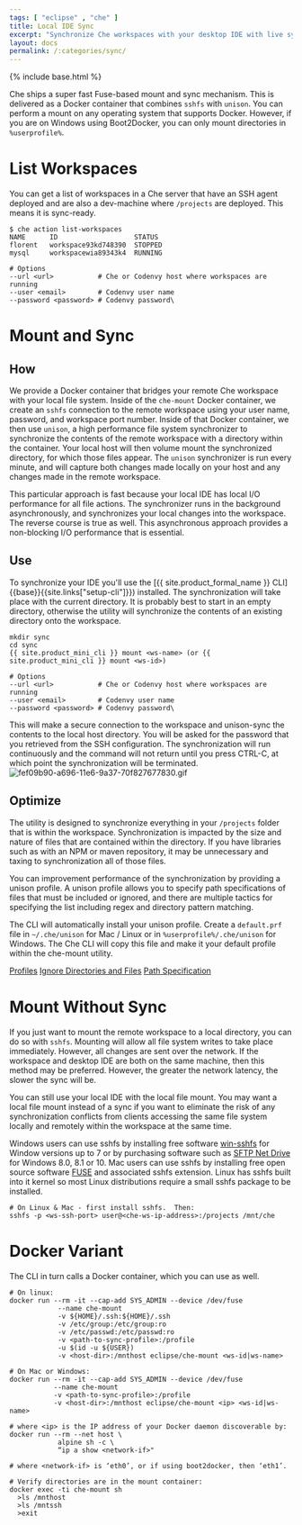 ```yaml
---
tags: [ "eclipse" , "che" ]
title: Local IDE Sync
excerpt: "Synchronize Che workspaces with your desktop IDE with live sync."
layout: docs
permalink: /:categories/sync/
---
```

{% include base.html %}

Che ships a super fast Fuse-based mount and sync mechanism. This is delivered as a Docker container that combines `sshfs` with `unison`. You can perform a mount on any operating system that supports Docker. However, if you are on Windows using Boot2Docker, you can only mount directories in `%userprofile%`.
# List Workspaces  
You can get a list of workspaces in a Che server that have an SSH agent deployed and are also a dev-machine where `/projects` are deployed. This means it is sync-ready.
```text  
$ che action list-workspaces
NAME      ID                   STATUS
florent   workspace93kd748390  STOPPED
mysql     workspacewia89343k4  RUNNING

# Options
--url <url>           # Che or Codenvy host where workspaces are running
--user <email>        # Codenvy user name
--password <password> # Codenvy password\
```

# Mount and Sync  
## How
We provide a Docker container that bridges your remote Che workspace with your local file system. Inside of the `che-mount` Docker container, we create an `sshfs` connection to the remote workspace using your user name, password, and workspace port number. Inside of that Docker container, we then use `unison`, a high performance file system synchronizer to synchronize the contents of the remote workspace with a directory within the container. Your local host will then volume mount the synchronized directory, for which those files appear. The `unison` synchronizer is run every minute, and will capture both changes made locally on your host and any changes made in the remote workspace.

This particular approach is fast because your local IDE has local I/O performance for all file actions. The synchronizer runs in the background asynchronously, and synchronizes your local changes into the workspace. The reverse course is true as well. This asynchronous approach provides a non-blocking I/O performance that is essential.

## Use
To synchronize your IDE you'll use the [{{ site.product_formal_name }} CLI]{{base}}{{site.links["setup-cli"]}}) installed. The synchronization will take place with the current directory. It is probably best to start in an empty directory, otherwise the utility will synchronize the contents of an existing directory onto the workspace.

```shell  
mkdir sync
cd sync
{{ site.product_mini_cli }} mount <ws-name> (or {{ site.product_mini_cli }} mount <ws-id>)

# Options
--url <url>           # Che or Codenvy host where workspaces are running
--user <email>        # Codenvy user name
--password <password> # Codenvy password\
```

This will make a secure connection to the workspace and unison-sync the contents to the local host directory. You will be asked for the password that you retrieved from the SSH configuration. The synchronization will run continuously and the command will not return until you press CTRL-C, at which point the synchronization will be terminated.
![fef09b90-a696-11e6-9a37-70f827677830.gif]({{base}}{{site.links["8f99a700-a696-11e6-8d8a-414e38ec26b2.gif"]}})
## Optimize
The utility is designed to synchronize everything in your `/projects` folder that is within the workspace. Synchronization is impacted by the size and nature of files that are contained within the directory. If you have libraries such as with an NPM or maven repository, it may be unnecessary and taxing to synchronization all of those files.

You can improvement performance of the synchronization by providing a unison profile.  A unison profile allows you to specify path specifications of files that must be included or ignored, and there are multiple tactics for specifying the list including regex and directory pattern matching.

The CLI will automatically install your unison profile.  Create a `default.prf` file in `~/.che/unison` for Mac / Linux or in `%userprofile%/.che/unison` for Windows. The Che CLI will copy this file and make it your default profile within the che-mount utility.

[Profiles](https://www.cis.upenn.edu/~bcpierce/unison/download/releases/stable/unison-manual.html#profile)
[Ignore Directories and Files](https://www.cis.upenn.edu/~bcpierce/unison/download/releases/stable/unison-manual.html#ignore)
[Path Specification](https://www.cis.upenn.edu/~bcpierce/unison/download/releases/stable/unison-manual.html#pathspec)
# Mount Without Sync  
If you just want to mount the remote workspace to a local directory, you can do so with `sshfs`. Mounting will allow all file system writes to take place immediately. However, all changes are sent over the network. If the workspace and desktop IDE are both on the same machine, then this method may be preferred. However, the greater the network latency, the slower the sync will be.

You can still use your local IDE with the local file mount. You may want a local file mount instead of a sync if you want to eliminate the risk of any synchronization conflicts from clients accessing the same file system locally and remotely within the workspace at the same time.

Windows users can use sshfs by installing free software [win-sshfs](https://code.google.com/archive/p/win-sshfs/) for Window versions up to 7 or by purchasing software such as [SFTP Net Drive](https://www.eldos.com/) for Windows 8.0, 8.1 or 10. Mac users can use sshfs by installing free open source software [FUSE](https://osxfuse.github.io/) and associated sshfs extension. Linux has sshfs built into it kernel so most Linux distributions require a small sshfs package to be installed.
```shell  
# On Linux & Mac - first install sshfs.  Then:
sshfs -p <ws-ssh-port> user@<che-ws-ip-address>:/projects /mnt/che
```

# Docker Variant  
The CLI in turn calls a Docker container, which you can use as well.
```shell  
# On linux:
docker run --rm -it --cap-add SYS_ADMIN --device /dev/fuse
            --name che-mount
            -v ${HOME}/.ssh:${HOME}/.ssh
            -v /etc/group:/etc/group:ro
            -v /etc/passwd:/etc/passwd:ro
            -v <path-to-sync-profile>:/profile
            -u $(id -u ${USER})
            -v <host-dir>:/mnthost eclipse/che-mount <ws-id|ws-name>

# On Mac or Windows:
docker run --rm -it --cap-add SYS_ADMIN --device /dev/fuse
           --name che-mount
           -v <path-to-sync-profile>:/profile
           -v <host-dir>:/mnthost eclipse/che-mount <ip> <ws-id|ws-name>

# where <ip> is the IP address of your Docker daemon discoverable by:
docker run --rm --net host \
            alpine sh -c \
            “ip a show <network-if>"

# where <network-if> is ‘eth0’, or if using boot2docker, then ‘eth1’.

# Verify directories are in the mount container:
docker exec -ti che-mount sh
  >ls /mnthost
  >ls /mntssh
  >exit
```
